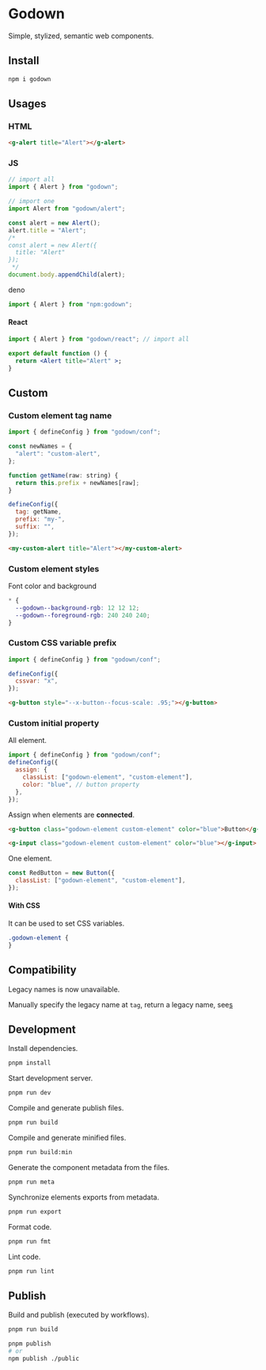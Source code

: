 # Godown

Simple, stylized, semantic web components.

## Install

```sh
npm i godown
```

## Usages

### HTML

```html
<g-alert title="Alert"></g-alert>
```

### JS

```js
// import all
import { Alert } from "godown";

// import one
import Alert from "godown/alert";

const alert = new Alert();
alert.title = "Alert";
/*
const alert = new Alert({
  title: "Alert"
});
 */
document.body.appendChild(alert);
```

deno

```js
import { Alert } from "npm:godown";
```

#### React

```jsx
import { Alert } from "godown/react"; // import all

export default function () {
  return <Alert title="Alert" >;
}
```

## Custom

### Custom element tag name

```js
import { defineConfig } from "godown/conf";

const newNames = {
  "alert": "custom-alert",
};

function getName(raw: string) {
  return this.prefix + newNames[raw];
}

defineConfig({
  tag: getName,
  prefix: "my-",
  suffix: "",
});
```

```html
<my-custom-alert title="Alert"></my-custom-alert>
```

### Custom element styles

Font color and background

```css
* {
  --godown--background-rgb: 12 12 12;
  --godown--foreground-rgb: 240 240 240;
}
```

### Custom CSS variable prefix

```js
import { defineConfig } from "godown/conf";

defineConfig({
  cssvar: "x",
});
```

```html
<g-button style="--x-button--focus-scale: .95;"></g-button>
```

### Custom initial property

All element.

```js
import { defineConfig } from "godown/conf";
defineConfig({
  assign: {
    classList: ["godown-element", "custom-element"],
    color: "blue", // button property
  },
});
```

Assign when elements are **connected**.

```html
<g-button class="godown-element custom-element" color="blue">Button</g-button>

<g-input class="godown-element custom-element" color="blue"></g-input>
```

One element.

```js
const RedButton = new Button({
  classList: ["godown-element", "custom-element"],
});
```

#### With CSS

It can be used to set CSS variables.

```css
.godown-element {
}
```

## Compatibility

Legacy names is now unavailable.

Manually specify the legacy name at `tag`, return a legacy name, see[s](#custom-element-tag-name)

## Development

Install dependencies.

```sh
pnpm install
```

Start development server.

```sh
pnpm run dev
```

Compile and generate publish files.

```sh
pnpm run build
```

Compile and generate minified files.

```sh
pnpm run build:min
```

Generate the component metadata from the files.

```sh
pnpm run meta
```

Synchronize elements exports from metadata.

```sh
pnpm run export
```

Format code.

```sh
pnpm run fmt
```

Lint code.

```sh
pnpm run lint
```

## Publish

Build and publish (executed by workflows).

```sh
pnpm run build

pnpm publish
# or
npm publish ./public
```
